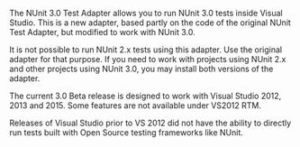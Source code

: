 The NUnit 3.0 Test Adapter allows you to run NUnit 3.0 tests inside Visual Studio. This is a new adapter, based partly on the code of the original NUnit Test Adapter, but modified to work with NUnit 3.0.

It is not possible to run NUnit 2.x tests using this adapter. Use the original adapter for that purpose. If you need to work with projects using NUnit 2.x and other projects using NUnit 3.0, you may install both versions of the adapter.

The current 3.0 Beta release is designed to work with Visual Studio 2012, 2013 and 2015. Some features are not available under VS2012 RTM.

Releases of Visual Studio prior to VS 2012 did not have the ability to directly run tests built with Open Source testing frameworks like NUnit.


